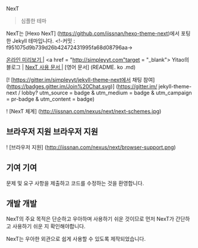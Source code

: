 NexT

> 심플한 테마

NexT는 [Hexo NexT] (https://github.com/iissnan/hexo-theme-next)에서 포팅 한 Jekyll 테마입니다. <!-커밋 : f951075d9b739d26b42472431995fa68d08796aa->

<a href="http://simpleyyt.github.io/jekyll-theme-next/" target="_blank"> 온라인 미리보기 </a> | <a href = "http://simpleyyt.com"target = "_blank"> Yitao의 블로그 </a> | <a href="http://theme-next.simpleyyt.com" target="_blank"> NexT 사용 문서 </a> | [영어 문서] (README. ko .md)

[! [https://gitter.im/simpleyyt/jekyll-theme-next에서 채팅 참여] (https://badges.gitter.im/Join%20Chat.svg)] (https://gitter.im/ jekyll-theme-next / lobby? utm_source = badge & utm_medium = badge & utm_campaign = pr-badge & utm_content = badge)

! [NexT 체계] (http://iissnan.com/nexus/next/next-schemes.jpg)


## 브라우저 지원 브라우저 지원

! [브라우저 지원] (http://iissnan.com/nexus/next/browser-support.png)


## 기여 기여

문제 및 요구 사항을 제출하고 코드를 수정하는 것을 환영합니다.


## 개발 개발

NexT의 주요 목적은 단순하고 우아하며 사용하기 쉬운 것이므로 먼저 NexT가 간단하고 사용하기 쉬운 지 확인해야합니다.

NexT는 우아한 외관으로 쉽게 사용할 수 있도록 제작되었습니다.
